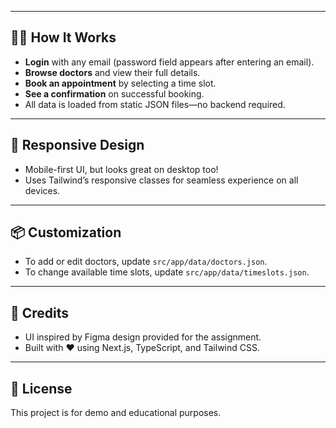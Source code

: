 
---

## 🧑‍💻 How It Works

- **Login** with any email (password field appears after entering an email).
- **Browse doctors** and view their full details.
- **Book an appointment** by selecting a time slot.
- **See a confirmation** on successful booking.
- All data is loaded from static JSON files—no backend required.

---

## 📱 Responsive Design

- Mobile-first UI, but looks great on desktop too!
- Uses Tailwind’s responsive classes for seamless experience on all devices.

---

## 📦 Customization

- To add or edit doctors, update `src/app/data/doctors.json`.
- To change available time slots, update `src/app/data/timeslots.json`.

---

## 🙌 Credits

- UI inspired by Figma design provided for the assignment.
- Built with ❤️ using Next.js, TypeScript, and Tailwind CSS.

---

## 📝 License

This project is for demo and educational purposes.
